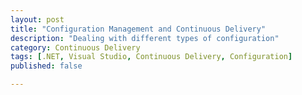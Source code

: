```yaml
---
layout: post
title: "Configuration Management and Continuous Delivery"
description: "Dealing with different types of configuration"
category: Continuous Delivery
tags: [.NET, Visual Studio, Continuous Delivery, Configuration]
published: false

---
```

